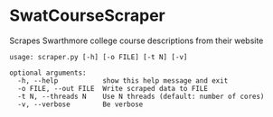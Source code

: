 # SwatCourseScraper
Scrapes Swarthmore college course descriptions from their website

```
usage: scraper.py [-h] [-o FILE] [-t N] [-v]

optional arguments:
  -h, --help           show this help message and exit
  -o FILE, --out FILE  Write scraped data to FILE
  -t N, --threads N    Use N threads (default: number of cores)
  -v, --verbose        Be verbose
```
